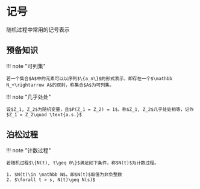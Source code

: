 # 记号

随机过程中常用的记号表示

## 预备知识

!!! note "可列集"

    若一个集合$A$中的元素可以以序列$\{a_n\}$的形式表示，即存在一个$\mathbb N_+\rightarrow A$的双射，称集合$A$为可列集。

!!! note "几乎处处"

    设$Z_1, Z_2$为随机变量，且$P(Z_1 = Z_2) = 1$，称$Z_1, Z_2$几乎处处相等，记作$Z_1 = Z_2\quad \text{a.s.}$

## 泊松过程

!!! note "计数过程"

    若随机过程$\{N(t), t\geq 0\}$满足如下条件，称$N(t)$为计数过程。

    1. $N(t)\in \mathbb N$，即$N(t)$取值为非负整数
    2. $\forall t > s, N(t)\geq N(s)$